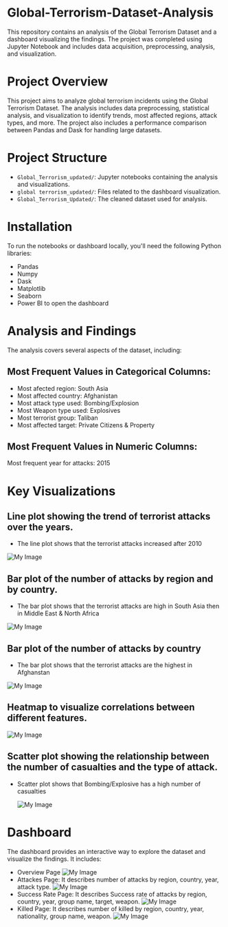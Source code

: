 # Global-Terrorism-Dataset-Analysis
This repository contains an analysis of the Global Terrorism Dataset and a dashboard visualizing the findings.
The project was completed using Jupyter Notebook and includes data acquisition, preprocessing, analysis, and visualization.

# Project Overview
This project aims to analyze global terrorism incidents using the Global Terrorism Dataset.
The analysis includes data preprocessing, statistical analysis, and visualization to identify trends,
most affected regions, attack types, and more.
The project also includes a performance comparison between Pandas and Dask for handling large datasets.

# Project Structure
- `Global_Terrorism_updated/`: Jupyter notebooks containing the analysis and visualizations.
- `global terrorism_updated/`: Files related to the dashboard visualization.
- `Global_Terrorism_Updated/`: The cleaned dataset used for analysis.

# Installation
To run the notebooks or dashboard locally, you'll need the following Python libraries:
- Pandas
- Numpy
- Dask
- Matplotlib
- Seaborn
- Power BI to open the dashboard

# Analysis and Findings
The analysis covers several aspects of the dataset, including:
## Most Frequent Values in Categorical Columns:
- Most afected region: South Asia
- Most affected country: Afghanistan
- Most attack type used: Bombing/Explosion
- Most Weapon type used: Explosives
- Most terrorist group: Taliban
- Most affected target: Private Citizens & Property
  
## Most Frequent Values in Numeric Columns:
Most frequent year for attacks: 2015

# Key Visualizations

## Line plot showing the trend of terrorist attacks over the years.
- The line plot shows that the terrorist attacks increased after 2010
  
![My Image](Images/Capture1.PNG)

## Bar plot of the number of attacks by region and by country.
- The bar plot shows that the terrorist attacks are high in South Asia then in Middle East & North Africa
  
![My Image](Images/Capture2.PNG)

## Bar plot of the number of attacks by country
- The bar plot shows that the terrorist attacks are the highest in Afghanstan

![My Image](Images/Capture3.PNG)  

## Heatmap to visualize correlations between different features.

![My Image](Images/Capture4.PNG)

## Scatter plot showing the relationship between the number of casualties and the type of attack.
- Scatter plot shows that Bombing/Explosive has a high number of casualties

  ![My Image](Images/Capture5.PNG)
  
# Dashboard
The dashboard provides an interactive way to explore the dataset and visualize the findings. 
It includes:
- Overview Page
  ![My Image](Images/Capture6.PNG)
- Attackes Page: It describes number of attacks by region, country, year, attack type.
  ![My Image](Images/Capture7.PNG)
- Success Rate Page: It describes Success rate of attacks by region, country, year, group name, target, weapon.
  ![My Image](Images/Capture8.PNG)
- Killed Page: It describes number of killed by region, country, year, nationality, group name, weapon.
![My Image](Images/Capture9.PNG)
